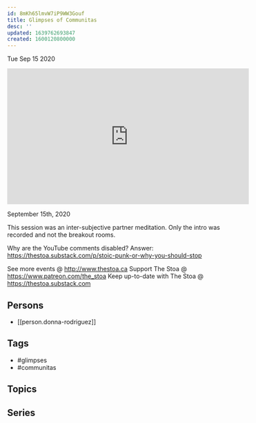```yaml
---
id: 8mKh65lmvW7iP9WW3Gouf
title: Glimpses of Communitas
desc: ''
updated: 1639762693847
created: 1600120800000
---
```





Tue Sep 15 2020

<iframe width="560" height="315" src="https://www.youtube.com/embed/1gZIxTqJZGU" title="Glimpses of Communitas w/ Donna Rodriguez" frameborder="0" allow="accelerometer; autoplay; clipboard-write; encrypted-media; gyroscope; picture-in-picture" allowfullscreen ></iframe>

September 15th, 2020

This session was an inter-subjective partner meditation. Only the intro was recorded and not the breakout rooms. 

Why are the YouTube comments disabled? Answer: https://thestoa.substack.com/p/stoic-punk-or-why-you-should-stop

See more events @ http://www.thestoa.ca
Support The Stoa @ https://www.patreon.com/the_stoa
Keep up-to-date with The Stoa @ https://thestoa.substack.com

## Persons

- [[person.donna-rodriguez]]

## Tags

- #glimpses
- #communitas

## Topics



## Series




